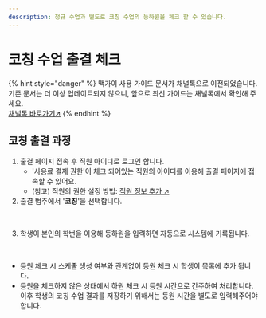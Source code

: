 ```yaml
---
description: 정규 수업과 별도로 코칭 수업의 등하원을 체크 할 수 있습니다.
---
```


# 코칭 수업 출결 체크

{% hint style="danger" %}
맥가이 사용 가이드 문서가 채널톡으로 이전되었습니다.\
기존 문서는 더 이상 업데이트되지 않으니, 앞으로 최신 가이드는 채널톡에서 확인해 주세요.\
[채널톡 바로가기↗](https://docs.channel.io/macgai-guide/ko/articles/check-coaching-attendance-cc3171d7)
{% endhint %}

## 코칭 출결 과정

1. 출결 페이지 접속 후 직원 아이디로 로그인 합니다.
   * '사용료 결제 권한'이 체크 되어있는 직원의 아이디를 이용해 출결 페이지에 접속할 수 있어요.
   * (참고) 직원의 권한 설정 방법:  [직원 정보 추가 ↗](../../basic-features/staff-basic/adding.md)
2. 출결 범주에서 '**코칭**'을 선택합니다.

<div align="left"><figure><img src="../../.gitbook/assets/출결기_등원 (1).png" alt="" width="375"><figcaption></figcaption></figure></div>

3. 학생이 본인의 학번을 이용해 등하원을 입력하면 자동으로 시스템에 기록됩니다.

<figure><img src="../../.gitbook/assets/등하원 기록.png" alt=""><figcaption></figcaption></figure>

* 등원 체크 시 스케줄 생성 여부와 관계없이 등원 체크 시 학생이 목록에 추가 됩니다.
* 등원을 체크하지 않은 상태에서 하원 체크 시 등원 시간으로 간주하여 처리합니다. 이후 학생의 코칭 수업 결과를 저장하기 위해서는 등원 시간을 별도로 입력해주어야 합니다.
